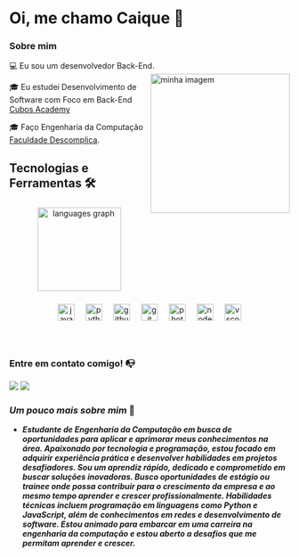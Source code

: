 # Oi, me chamo Caique 👋

### Sobre mim

💻 Eu sou um desenvolvedor Back-End.
  <img align="right" alt="minha imagem" width="250" src="https://i.imgur.com/8MupZHY.gif" width="350px" />

<!-- Isso é um comentário, não irá aparecer no seu perfil
(Abaixo você seleciona o curso que você está fazendo no momento) -->
🎓 Eu estudei Desenvolvimento de Software com Foco em Back-End [Cubos Academy](https://cubos.academy/)

🎓 Faço Engenharia da Computação [Faculdade Descomplica](https://descomplica.com.br/faculdade/).

## **Tecnologias e Ferramentas 🛠**

<!-- (Aqui você pode adicionar tecnologias que aprendeu no curso, já listamos algumas delas, e outras que já domina)) -->

<!-- (Já colocar tecnologias do On Demand que aprende no curso)) -->

<!-- (Você pode adicionar novas tecnologias insira ![Nome da Tecnologia](https://img.shields.io/badge/-[Nome da tecnologia]-[Cor do fundo]?style=flat-square&logo=[Nome da tecnologia])) -->

<!--
Substitua o usuário lbguilherme pelo seu usuário no GitHub.
-->

###

<div align="center">
  <img src="https://github-readme-stats.vercel.app/api/top-langs?username=CaiqueCast&locale=en&hide_title=false&layout=compact&card_width=320&langs_count=5&theme=dracula&hide_border=false&order=2" height="150" alt="languages graph"  />
</div>

###

###


<div align="center">
  <img src="https://cdn.jsdelivr.net/gh/devicons/devicon/icons/javascript/javascript-original.svg" height="30" alt="javascript logo"  />
  <img width="12" />
  <img src="https://cdn.jsdelivr.net/gh/devicons/devicon/icons/python/python-original.svg" height="30" alt="python logo"  />
  <img width="12" />
  <img src="https://cdn.jsdelivr.net/gh/devicons/devicon/icons/github/github-original.svg" height="30" alt="github logo"  />
  <img width="12" />
  <img src="https://cdn.jsdelivr.net/gh/devicons/devicon/icons/git/git-original.svg" height="30" alt="git logo"  />
  <img width="12" />
  <img src="https://cdn.jsdelivr.net/gh/devicons/devicon/icons/photoshop/photoshop-plain.svg" height="30" alt="photoshop logo"  />
  <img width="12" />
  <img src="https://cdn.jsdelivr.net/gh/devicons/devicon/icons/nodejs/nodejs-original.svg" height="30" alt="nodejs logo"  />
  <img width="12" />
  <img src="https://cdn.jsdelivr.net/gh/devicons/devicon/icons/vscode/vscode-original.svg" height="30" alt="vscode logo"  />
</div>

###

<div align="left">
</div>

###

<br clear="both">

###
### Entre em contato comigo! 📭
<div>
<a href="https://www.instagram.com/caique.castro03/" target="_blank"><img src="https://img.shields.io/badge/-Instagram-%23E4405F?style=for-the-badge&logo=instagram&logoColor=white" target="_blank"></a>
<a href="https://www.linkedin.com/in/caique-castro03/" target="_blank"><img src="https://img.shields.io/badge/-LinkedIn-%230077B5?style=for-the-badge&logo=linkedin&logoColor=white" target="_blank"></a> 

### <i>Um pouco mais sobre mim</i> 🚀

- ***Estudante de Engenharia da Computação em busca de oportunidades para aplicar e aprimorar meus conhecimentos na área. Apaixonado por tecnologia e programação, estou focado em adquirir experiência prática e desenvolver habilidades em projetos desafiadores. Sou um aprendiz rápido, dedicado e comprometido em buscar soluções inovadoras. Busco oportunidades de estágio ou trainee onde possa contribuir para o crescimento da empresa e ao mesmo tempo aprender e crescer profissionalmente. Habilidades técnicas incluem programação em linguagens como Python e JavaScript, além de conhecimentos em redes e desenvolvimento de software. Estou animado para embarcar em uma carreira na engenharia da computação e estou aberto a desafios que me permitam aprender e crescer.***
</div>
